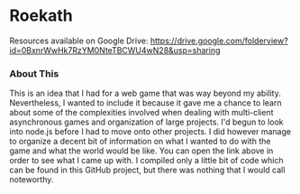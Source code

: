 # Roekath
Resources available on Google Drive: https://drive.google.com/folderview?id=0BxnrWwHk7RzYM0NteTBCWU4wN28&usp=sharing

### About This
This is an idea that I had for a web game that was way beyond my ability. Nevertheless, I wanted to include it because it gave me a chance to learn about some of the complexities involved when dealing with multi-client asynchronous games and organization of large projects. I'd begun to look into node.js before I had to move onto other projects. I did however manage to organize a decent bit of information on what I wanted to do with the game and what the world would be like. You can open the link above in order to see what I came up with. I compiled only a little bit of code which can be found in this GitHub project, but there was nothing that I would call noteworthy.

